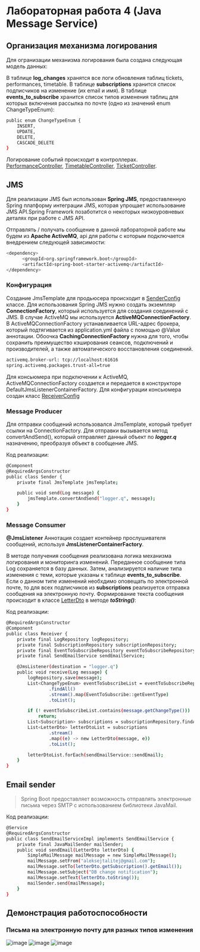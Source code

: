 # Лабораторная работа 4 (Java Message Service)
## Организация механизма логирования
Для огранизации механизма логирования была создана следующая модель данных:


В таблице **log_changes** хранятся все логи обновления таблиц tickets, performances, timetable. В таблице **subscriptions** хранится список подписчиков на изменение (их email и имя). 
В таблице **events_to_subscribe** хранится список типов изменения таблиц для которых включения рассылка по почте (одно из значений enum ChangeTypeEnum):

```bash
public enum ChangeTypeEnum {
    INSERT,
    UPDATE,
    DELETE,
    CASCADE_DELETE
}
```
Логирование событий происходит в контроллерах. [PerformanceController](https://github.com/sumrako/ESA_LAB_4/blob/master/src/main/java/com/example/demo/controller/PerformanceController.java), 
[TimetableController](https://github.com/sumrako/ESA_LAB_4/blob/master/src/main/java/com/example/demo/controller/TimetableController.java), [TicketController](https://github.com/sumrako/ESA_LAB_4/blob/master/src/main/java/com/example/demo/controller/TicketController.java). 

## JMS
Для реализации JMS был использован **Spring JMS**, предоставленную Spring платформу интеграции JMS, которая упрощает использование JMS API.Spring Framework позаботится о некоторых низкоуровневых деталях при работе с JMS API. 

Отправлять / получать сообщение в данной лабораторной работе мы будем из **Apache ActiveMQ**, api для работы с которым подключается внедрением следующей зависимости:
```bash
<dependency>
      <groupId>org.springframework.boot</groupId>
      <artifactId>spring-boot-starter-activemq</artifactId>
</dependency>
```

### Конфигурация
Создание JmsTemplate для продьюсера происходит в [SenderConfig](https://github.com/sumrako/ESA_LAB_4/blob/master/src/main/java/com/example/demo/config/SenderConfig.java) классе. 
Для использования Spring JMS нужно создать экземпляр **ConnectionFactory**, который используется для создания соединений с JMS. В случае ActiveMQ мы используется **ActiveMQConnectionFactory**. В ActiveMQConnectionFactory устанавливается URL-адрес брокера, который подтягивается из application.yml файла с помощью @Value аннотации. Обоочка **CachingConnectionFactory** нужна для того, чтобы сохранить преимущество кэширования сеансов, подключений и производителей, а также автоматического восстановления соединений.

```bash
activemq.broker-url: tcp://localhost:61616
spring.activemq.packages.trust-all=true
```
Для консьюмера при подключении к ActiveMQ, ActiveMQConnectionFactory создается и передается в конструкторе DefaultJmsListenerContainerFactory. Для конфигурации консьюмера создан класс 
[ReceiverConfig](https://github.com/sumrako/ESA_LAB_4/blob/master/src/main/java/com/example/demo/config/ReceiverConfig.java)

### Message Producer
Для отправки сообщений использовался JmsTemplate, который требует ссылки на ConnectionFactory. Для отправки вызывается метод convertAndSend(), который отправляет данный объект по ***logger.q*** назначению, преобразуя объект в сообщение JMS. 

Код реализации:

```bash
@Component
@RequiredArgsConstructor
public class Sender {
    private final JmsTemplate jmsTemplate;

    public void send(Log message) {
        jmsTemplate.convertAndSend("logger.q", message);
    }
}
```

### Message Consumer
**@JmsListener** Аннотация создает контейнер прослушивателя сообщений, используя **JmsListenerContainerFactory**. 

В методе получения сообщения реализована логика механизма логирования и мониторинга изменений. Переданное сообщение типа Log сохраняется в базу данных. Затем, анализируется наличие типа изменения с теми, которые указаны к таблице **events_to_subscribe**. Если о данном типе изменений необхдимо оповещать по электронной почте, то для всех подписчиков из **subscriptions** реализуется отправка сообщения на электронную почту. Формирование текста сообщения происходит в классе [LetterDto](https://github.com/sumrako/ESA_LAB_4/blob/master/src/main/java/com/example/demo/dto/LetterDto.java) в методе ***toString()***:

Код реализации:

```bash
@RequiredArgsConstructor
@Component
public class Receiver {
    private final LogRepository logRepository;
    private final SubscriptionRepository subscriptionRepository;
    private final EventToSubscribeRepository eventToSubscribeRepository;
    private final SendEmailService sendEmailService;

    @JmsListener(destination = "logger.q")
    public void receive(Log message) {
        logRepository.save(message);
        List<ChangeTypeEnum> eventToSubscribeList = eventToSubscribeRepository
                .findAll()
                .stream().map(EventToSubscribe::getEventType)
                .toList();

        if (! eventToSubscribeList.contains(message.getChangeType()))
            return;
        List<Subscription> subscriptions = subscriptionRepository.findAll();
        List<LetterDto> letterDtoList = subscriptions
                .stream()
                .map((e) -> new LetterDto(message, e))
                .toList();

        letterDtoList.forEach(sendEmailService::sendEmail);
    }
}
```

## Email sender
> Spring Boot предоставляет возможность отправлять электронные письма через SMTP с использованием библиотеки JavaMail. 
 
Код реализации:

```bash
@Service
@RequiredArgsConstructor
public class SendEmailServiceImpl implements SendEmailService {
    private final JavaMailSender mailSender;
    public void sendEmail(LetterDto letterDto) {
        SimpleMailMessage mailMessage = new SimpleMailMessage();
        mailMessage.setFrom("aleksejtalitej@gmail.com");
        mailMessage.setTo(letterDto.getSubscription().getEmail());
        mailMessage.setSubject("DB change notification");
        mailMessage.setText(letterDto.toString());
        mailSender.send(mailMessage);
    }
}
```

## Демонстрация работоспособности

### Письма на электронную почту для разных типов изменения
![image](https://github.com/sumrako/ESA_LR_4/assets/67976572/fd73ce41-0970-49e7-a175-cde20ff64dd1)
![image](https://github.com/sumrako/ESA_LR_4/assets/67976572/e5aa7cab-7b20-41ef-b2c1-aca21300561c)
![image](https://github.com/sumrako/ESA_LR_4/assets/67976572/8897a7ec-ca51-4b78-b212-cd226fc2e10c)


